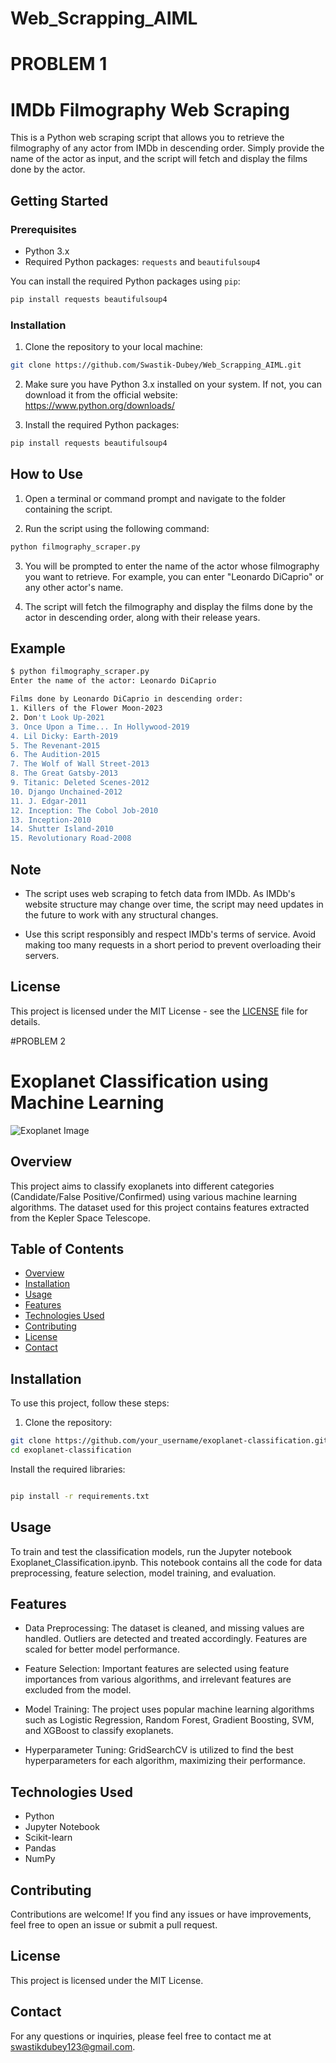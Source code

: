 # Web_Scrapping_AIML

# PROBLEM 1

# IMDb Filmography Web Scraping

This is a Python web scraping script that allows you to retrieve the filmography of any actor from IMDb in descending order. Simply provide the name of the actor as input, and the script will fetch and display the films done by the actor.

## Getting Started

### Prerequisites

- Python 3.x
- Required Python packages: `requests` and `beautifulsoup4`

You can install the required Python packages using `pip`:

```bash
pip install requests beautifulsoup4
```

### Installation

1. Clone the repository to your local machine:

```bash
git clone https://github.com/Swastik-Dubey/Web_Scrapping_AIML.git

```

2. Make sure you have Python 3.x installed on your system. If not, you can download it from the official website: https://www.python.org/downloads/

3. Install the required Python packages:

```bash
pip install requests beautifulsoup4
```

## How to Use

1. Open a terminal or command prompt and navigate to the folder containing the script.

2. Run the script using the following command:

```bash
python filmography_scraper.py
```

3. You will be prompted to enter the name of the actor whose filmography you want to retrieve. For example, you can enter "Leonardo DiCaprio" or any other actor's name.

4. The script will fetch the filmography and display the films done by the actor in descending order, along with their release years.

## Example

```bash
$ python filmography_scraper.py
Enter the name of the actor: Leonardo DiCaprio

Films done by Leonardo DiCaprio in descending order:
1. Killers of the Flower Moon-2023
2. Don't Look Up-2021
3. Once Upon a Time... In Hollywood-2019
4. Lil Dicky: Earth-2019
5. The Revenant-2015
6. The Audition-2015
7. The Wolf of Wall Street-2013
8. The Great Gatsby-2013
9. Titanic: Deleted Scenes-2012
10. Django Unchained-2012
11. J. Edgar-2011
12. Inception: The Cobol Job-2010
13. Inception-2010
14. Shutter Island-2010
15. Revolutionary Road-2008
```

## Note

- The script uses web scraping to fetch data from IMDb. As IMDb's website structure may change over time, the script may need updates in the future to work with any structural changes.

- Use this script responsibly and respect IMDb's terms of service. Avoid making too many requests in a short period to prevent overloading their servers.

## License

This project is licensed under the MIT License - see the [LICENSE](LICENSE) file for details.


#PROBLEM 2

# Exoplanet Classification using Machine Learning

![Exoplanet Image](exoplanet.jpg)

## Overview

This project aims to classify exoplanets into different categories (Candidate/False Positive/Confirmed) using various machine learning algorithms. The dataset used for this project contains features extracted from the Kepler Space Telescope.

## Table of Contents

- [Overview](#overview)
- [Installation](#installation)
- [Usage](#usage)
- [Features](#features)
- [Technologies Used](#technologies-used)
- [Contributing](#contributing)
- [License](#license)
- [Contact](#contact)

## Installation

To use this project, follow these steps:

1. Clone the repository:

```bash
git clone https://github.com/your_username/exoplanet-classification.git
cd exoplanet-classification
```
Install the required libraries:
```bash

pip install -r requirements.txt
```
## Usage
To train and test the classification models, run the Jupyter notebook Exoplanet_Classification.ipynb. This notebook contains all the code for data preprocessing, feature selection, model training, and evaluation.

## Features
- Data Preprocessing: The dataset is cleaned, and missing values are handled. Outliers are detected and treated accordingly. Features are scaled for better model performance.

- Feature Selection: Important features are selected using feature importances from various algorithms, and irrelevant features are excluded from the model.

- Model Training: The project uses popular machine learning algorithms such as Logistic Regression, Random Forest, Gradient Boosting, SVM, and XGBoost to classify exoplanets.

- Hyperparameter Tuning: GridSearchCV is utilized to find the best hyperparameters for each algorithm, maximizing their performance.

## Technologies Used
- Python
- Jupyter Notebook
- Scikit-learn
- Pandas
- NumPy
## Contributing
Contributions are welcome! If you find any issues or have improvements, feel free to open an issue or submit a pull request.

## License
This project is licensed under the MIT License.

## Contact
For any questions or inquiries, please feel free to contact me at swastikdubey123@gmail.com.



